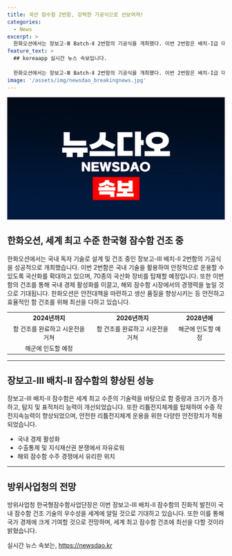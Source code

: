 ```yaml
---
title: 국산 잠수함 2번함, 강력한 기공식으로 선보여져!
categories:
  - News
excerpt: >
  한화오션에서는 장보고-Ⅲ Batch-Ⅱ 2번함의 기공식을 개최했다. 이번 2번함은 배치-I급 대비 국산화를 더욱 확대하고, 70종의 국내 장비를 탑재할 예정이다. 이를 통해 해군력 발전과 국가 경제에 기여할 것으로 기대되며, 세계 최고 잠수함 건조에 최선을 다할 것이라고 밝혔다. 함은 2028년에 해군에 인도될 예정이며, 안전성 및 성능이 대폭 향상되었다. 함 건조에 대한 안전대책을 마련하고, 불량률을 최소화해 생산 품질을 향상시키는 등 현장에서 역량을 강화하고 있다.
feature_text: >
  ## koreaapp 실시간 뉴스 속보입니다.

  한화오션에서는 장보고-Ⅲ Batch-Ⅱ 2번함의 기공식을 개최했다. 이번 2번함은 배치-I급 대비 국산화를 더욱 확대하고, 70종의 국내 장비를 탑재할 예정이다. 이를 통해 해군력 발전과 국가 경제에 기여할 것으로 기대되며, 세계 최고 잠수함 건조에 최선을 다할 것이라고 밝혔다. 함은 2028년에 해군에 인도될 예정이며, 안전성 및 성능이 대폭 향상되었다. 함 건조에 대한 안전대책을 마련하고, 불량률을 최소화해 생산 품질을 향상시키는 등 현장에서 역량을 강화하고 있다.
image: '/assets/img/newsdao_breakingnews.jpg'
---
```


<p><img src="/assets/img/newsdao_breakingnews.jpg" alt="koreaapp 속보" /></p>

<h2 data-ke-size="size26">한화오션, 세계 최고 수준 한국형 잠수함 건조 중</h2>

<p data-ke-size="size16">한화오션에서는 국내 독자 기술로 설계 및 건조 중인 장보고-Ⅲ 배치-Ⅱ 2번함의 기공식을 성공적으로 개최했습니다. 이번 2번함은 국내 기술을 활용하여 안정적으로 운용할 수 있도록 국산화를 확대하고 있으며, 70종의 국산화 장비를 탑재할 예정입니다. 또한 이번 함의 건조를 통해 국내 경제 활성화를 이끌고, 해외 잠수함 시장에서의 경쟁력을 높일 것으로 기대됩니다. 한화오션은 안전대책을 마련하고 생산 품질을 향상시키는 등 안전하고 효율적인 함 건조를 위해 최선을 다하고 있습니다.</p>

<table>
    <tr>
        <td style="text-align: center; height: 17px;"><b>2024년까지</b></td>
        <td style="text-align: center; height: 17px;"><b>2026년까지</b></td>
        <td style="text-align: center; height: 17px;"><b>2028년에</b></td>
    </tr>
    <tr>
        <td style="text-align: center; height: 17px;">함 건조를 완료하고 시운전을 거쳐</td>
        <td style="text-align: center; height: 17px;">함 건조를 완료하고 시운전을 거쳐</td>
        <td style="text-align: center; height: 17px;">해군에 인도할 예정</td>
    </tr>
    <tr>
        <td style="text-align: center; height: 17px;">해군에 인도할 예정</td>
        <td style="text-align: center; height: 17px;"> </td>
        <td style="text-align: center; height: 17px;"> </td>
    </tr>
</table>

<hr>

<h2 data-ke-size="size26">장보고-Ⅲ 배치-Ⅱ 잠수함의 향상된 성능</h2>

<p data-ke-size="size16">장보고-Ⅲ 배치-Ⅱ 잠수함은 세계 최고 수준의 기술력을 바탕으로 함 중량과 크기가 증가하고, 탐지 및 표적처리 능력이 개선되었습니다. 또한 리튬전지체계를 탑재하여 수중 작전지속능력이 향상되었으며, 안전한 리튬전지체계 운용을 위한 다양한 안전장치가 적용되었습니다.</p>

<ul>
    <li>국내 경제 활성화</li>
    <li>수출통제 및 지식재산권 분쟁에서 자유로워</li>
    <li>해외 잠수함 수주 경쟁에서 유리한 위치</li>
</ul>

<hr>

<h2 data-ke-size="size26">방위사업청의 전망</h2>

<p data-ke-size="size16">방위사업청 한국형잠수함사업단장은 이번 장보고-Ⅲ 배치-Ⅱ 잠수함의 진화적 발전이 국내 잠수함 건조 기술의 우수성을 세계에 알릴 것으로 기대하고 있습니다. 또한 이를 통해 국가 경제에 크게 기여할 것으로 전망하며, 세계 최고 잠수함 건조에 최선을 다할 것이라 밝혔습니다.</p>
실시간 뉴스 속보는, <a href="https://newsdao.kr" rel="dofollow">https://newsdao.kr</a>


